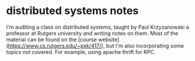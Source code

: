 # distributed systems notes

I'm auditing a class on distributed systems, taught by Paul Krzyzanowski a professor at Rutgers university and writing notes on them.
Most of the material can be found on the [course website] (https://www.cs.rutgers.edu/~pxk/417/), but I'm also incorporating some topics not covered. For example, using apache thrift for RPC. 
